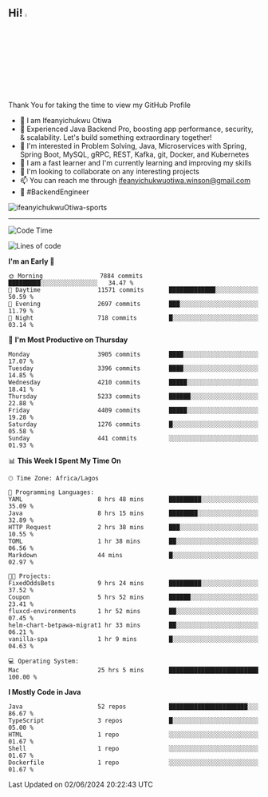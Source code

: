 <!-- BLOG-POST-LIST:START --><!-- BLOG-POST-LIST:END -->

## Hi! <img src="https://media.giphy.com/media/hvRJCLFzcasrR4ia7z/giphy.gif" width="4%"> 

Thank You for taking the time to view my GitHub Profile

- 👋 I am Ifeanyichukwu Otiwa
- 🚀 Experienced Java Backend Pro, boosting app performance, security, & scalability. Let's build something extraordinary together!
- 👀 I'm interested in Problem Solving, Java, Microservices with Spring, Spring Boot, MySQL, gRPC, REST, Kafka, git, Docker, and Kubernetes
- 🌱 I am a fast learner and I'm currently learning and improving my skills
- 💞️ I'm looking to collaborate on any interesting projects
- 📫 You can reach me through ifeanyichukwuotiwa.winson@gmail.com
- 🚀 #BackendEngineer

<p align="left" marginTop="10px"> <img src="https://komarev.com/ghpvc/?username=ifeanyichukwuOtiwa-sports&label=Profile%20views&color=0e75b6&style=for-the-badge" alt="ifeanyichukwuOtiwa-sports" /> </p>

***

<!--START_SECTION:waka-->
![Code Time](http://img.shields.io/badge/Code%20Time-2%2C588%20hrs%2017%20mins-blue)

![Lines of code](https://img.shields.io/badge/From%20Hello%20World%20I%27ve%20Written-5.8%20million%20lines%20of%20code-blue)

**I'm an Early 🐤** 

```text
🌞 Morning                7884 commits        █████████░░░░░░░░░░░░░░░░   34.47 % 
🌆 Daytime                11571 commits       █████████████░░░░░░░░░░░░   50.59 % 
🌃 Evening                2697 commits        ███░░░░░░░░░░░░░░░░░░░░░░   11.79 % 
🌙 Night                  718 commits         █░░░░░░░░░░░░░░░░░░░░░░░░   03.14 % 
```
📅 **I'm Most Productive on Thursday** 

```text
Monday                   3905 commits        ████░░░░░░░░░░░░░░░░░░░░░   17.07 % 
Tuesday                  3396 commits        ████░░░░░░░░░░░░░░░░░░░░░   14.85 % 
Wednesday                4210 commits        █████░░░░░░░░░░░░░░░░░░░░   18.41 % 
Thursday                 5233 commits        ██████░░░░░░░░░░░░░░░░░░░   22.88 % 
Friday                   4409 commits        █████░░░░░░░░░░░░░░░░░░░░   19.28 % 
Saturday                 1276 commits        █░░░░░░░░░░░░░░░░░░░░░░░░   05.58 % 
Sunday                   441 commits         ░░░░░░░░░░░░░░░░░░░░░░░░░   01.93 % 
```


📊 **This Week I Spent My Time On** 

```text
🕑︎ Time Zone: Africa/Lagos

💬 Programming Languages: 
YAML                     8 hrs 48 mins       █████████░░░░░░░░░░░░░░░░   35.09 % 
Java                     8 hrs 15 mins       ████████░░░░░░░░░░░░░░░░░   32.89 % 
HTTP Request             2 hrs 38 mins       ███░░░░░░░░░░░░░░░░░░░░░░   10.55 % 
TOML                     1 hr 38 mins        ██░░░░░░░░░░░░░░░░░░░░░░░   06.56 % 
Markdown                 44 mins             █░░░░░░░░░░░░░░░░░░░░░░░░   02.97 % 

🐱‍💻 Projects: 
FixedOddsBets            9 hrs 24 mins       █████████░░░░░░░░░░░░░░░░   37.52 % 
Coupon                   5 hrs 52 mins       ██████░░░░░░░░░░░░░░░░░░░   23.41 % 
fluxcd-environments      1 hr 52 mins        ██░░░░░░░░░░░░░░░░░░░░░░░   07.45 % 
helm-chart-betpawa-migrat1 hr 33 mins        ██░░░░░░░░░░░░░░░░░░░░░░░   06.21 % 
vanilla-spa              1 hr 9 mins         █░░░░░░░░░░░░░░░░░░░░░░░░   04.63 % 

💻 Operating System: 
Mac                      25 hrs 5 mins       █████████████████████████   100.00 % 
```

**I Mostly Code in Java** 

```text
Java                     52 repos            ██████████████████████░░░   86.67 % 
TypeScript               3 repos             █░░░░░░░░░░░░░░░░░░░░░░░░   05.00 % 
HTML                     1 repo              ░░░░░░░░░░░░░░░░░░░░░░░░░   01.67 % 
Shell                    1 repo              ░░░░░░░░░░░░░░░░░░░░░░░░░   01.67 % 
Dockerfile               1 repo              ░░░░░░░░░░░░░░░░░░░░░░░░░   01.67 % 
```




 Last Updated on 02/06/2024 20:22:43 UTC
<!--END_SECTION:waka-->

<!--
<p align="center">
![trophy](https://github-profile-trophy.vercel.app/?username=ifeanyichukwuOtiwa-sports&theme=onedark) (https://github.com/ryo-ma/github-profile-trophy)
</p>
-->

<!---
ifeanyi-otiwa/ifeanyi-otiwa is a ✨ special ✨ repository because its `README.md` (this file) appears on your GitHub profile.
You can click the Preview link to take a look at your changes.
--->
